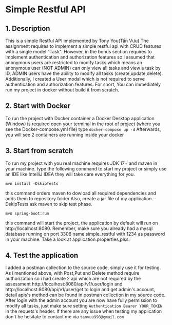 # Simple Restful API
## 1. Description
 This is a simple Restful API implemented by Tony You(Tấn Vưu)
 The assignment requires to implement a simple restful api with CRUD features with a single model "Task".
 However, in the bonus section requires to implement authentication and authorization features so I assumed that anonymous users are restricted to modify tasks which means an anonymous user (NOT ADMIN) can only view all tasks and view a task by ID, ADMIN users have the ability to modify all tasks (create,update,delete). Additionally, I created a User modal which is not required to serve authentication and authorization features.
 For short, You can immediately run my project in docker without build it from scratch.
## 2. Start with Docker
To run the project with Docker container a Docker Desktop application (Window) is required
open your terminal in the root of project (where you see the Docker-compose.yml file)
type  ```docker-compose up -d```
Afterwards, you will see 2 containers are running inside your docker
## 3. Start from scratch
To run my project with you real machine requires JDK 17+ and maven in your machine.
type the following command to start my project or simply use an IDE like IntelliJ IDEA they will take care everything for you.
```
mvn install -DskipTests
```
this command  orders maven to dowload all required dependencies and adds them to repository folder.Also, create a jar file of my application. -DskipTests ask maven to skip test phase.
```
mvn spring-boot:run
```
this command will start the project, the application by default will run on http://localhost:8080.
Remember, make sure you already had a mysql database running on port 3306 name simple_restful with 1234 as password in your machine. Take a look at application.properties,plss.

## 4. Test the application
I added a postman collection to the source code, simply use it for testing.
As i mentioned above, with Post,Put and Delete method require authorization so i had create 2 api which are not required by the assessment http://localhost:8080/api/v1/user/login and  http://localhost:8080/api/v1/user/get to login and get admin's account, detail apis's method can be found in postman collection in my source code.
After login with the admin account you are now have fully permission to modify all tasks, just make sure  setting ```Authentication Bearer YOUR_TOKEN``` in the requets's header.
If there are any issue when testing my application don't be hesitate to contact me via ```tanvuu998@gmail.com```

